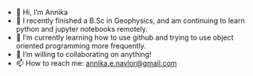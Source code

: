 - 👋 Hi, I’m Annika
- 👀 I recently finished a B.Sc in Geophysics, and am continuing to learn python and jupyter notebooks remotely. 
- 🌱 I’m currently learning how to use github and trying to use object oriented programming more frequently.
- 💞️ I’m willing to collaborating on anything!
- 📫 How to reach me: 
        annika.e.naylor@gmail.com

<!---
annikan24/annikan24 is a ✨ special ✨ repository because its `README.md` (this file) appears on your GitHub profile.
You can click the Preview link to take a look at your changes.
--->
